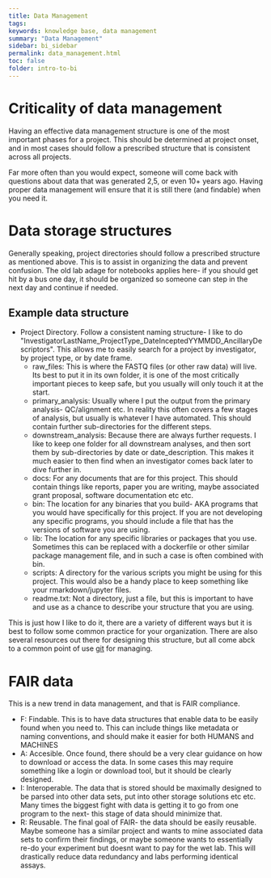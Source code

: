 ```yaml
---
title: Data Management
tags:
keywords: knowledge base, data management
summary: "Data Management"
sidebar: bi_sidebar
permalink: data_management.html
toc: false
folder: intro-to-bi
---
```


# Criticality of data management
Having an effective data management structure is one of the most important phases for a project. This should be determined at project onset, and in most cases should follow a prescribed structure that is consistent across all projects. 

Far more often than you would expect, someone will come back with questions about data that was generated 2,5, or even 10+ years ago. Having proper data management will ensure that it is still there (and findable) when you need it. 

# Data storage structures
Generally speaking, project directories should follow a prescribed structure as mentioned above. This is to assist in organizing the data and prevent confusion. The old lab adage for notebooks applies here- if you should get hit by a bus one day, it should be organized so someone can step in the next day and continue if needed. 

## Example data structure
- Project Directory. 
Follow a consistent naming structure- I like to do "InvestigatorLastName_ProjectType_DateInceptedYYMMDD_AncillaryDescriptors". This allows me to easily search for a project by investigator, by project type, or by date frame. 
    - raw_files:
    This is where the FASTQ files (or other raw data) will live. Its best to put it in its own folder, it is one of the most critically important pieces to keep safe, but you usually will only touch it at the start. 
    - primary_analysis:
    Usually where I put the output from the primary analysis- QC/alignment etc. In reality this often covers a few stages of analysis, but usually is whatever I have automated. This should contain further sub-directories for the different steps. 
    - downstream_analysis:
    Because there are always further requests. I like to keep one folder for all downstream analyses, and then sort them by sub-directories by date or date_description. This makes it much easier to then find when an investigator comes back later to dive further in. 
    - docs:
    For any documents that are for this project. This should contain things like reports, paper you are writing, maybe associated grant proposal, software documentation etc etc. 
    - bin:
    The location for any binaries that you build- AKA programs that you would have specifically for this project. If you are not developing any specific programs, you should include a file that has the versions of software you are using. 
    - lib:
    The location for any specific libraries or packages that you use. Sometimes this can be replaced with a dockerfile or other similar package management file, and in such a case is often combined with bin. 
    - scripts:
    A directory for the various scripts you might be using for this project. This would also be a handy place to keep something like your rmarkdown/jupyter files. 
    - readme.txt:
    Not a directory, just a file, but this is important to have and use as a chance to describe your structure that you are using. 

This is just how I like to do it, there are a variety of different ways but it is best to follow some common practice for your organization. There are also several resources out there for designing this structure, but all come abck to a common point of use [git](/git.html) for managing. 

# FAIR data
This is a new trend in data management, and that is FAIR compliance. 
- F: Findable. This is to have data structures that enable data to be easily found when you need to. This can include things like metadata or naming conventions, and should make it easier for both HUMANS and MACHINES
- A: Accesible. Once found, there should be a very clear guidance on how to download or access the data. In some cases this may require something like a login or download tool, but it should be clearly designed. 
- I: Interoperable. The data that is stored should be maximally designed to be parsed into other data sets, put into other storage solutions etc etc. Many times the biggest fight with data is getting it to go from one program to the next- this stage of data should minimize that. 
- R: Reusable. The final goal of FAIR- the data should be easily reusable. Maybe someone has a similar project and wants to mine associated data sets to confirm their findings, or maybe someone wants to essentially re-do your experiment but doesnt want to pay for the wet lab. This will drastically reduce data redundancy and labs performing identical assays. 

